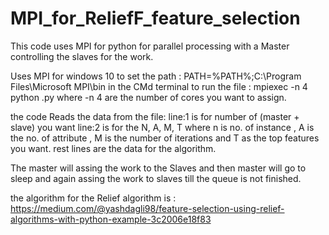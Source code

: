 # MPI_for_ReliefF_feature_selection
This code uses MPI for python for parallel processing with a Master controlling the slaves for the work.


Uses MPI for windows 10 
to set the path : PATH=%PATH%;C:\Program Files\Microsoft MPI\bin in the CMd terminal 
to run the file : mpiexec -n 4 python <filename>.py where -n 4 are the number of cores you want to assign.

the code Reads the data from the file:
line:1 is for number of (master + slave) you want
line:2 is for the N, A, M, T where n is no. of instance , A is the no. of attribute , M is the number of iterations and T as the top features you want.
rest lines are the data for the algorithm.

The master will assing the work to the Slaves and then master will go to sleep and again assing the work to slaves till the queue is not finished.

the algorithm for the Relief algorithm is : https://medium.com/@yashdagli98/feature-selection-using-relief-algorithms-with-python-example-3c2006e18f83
